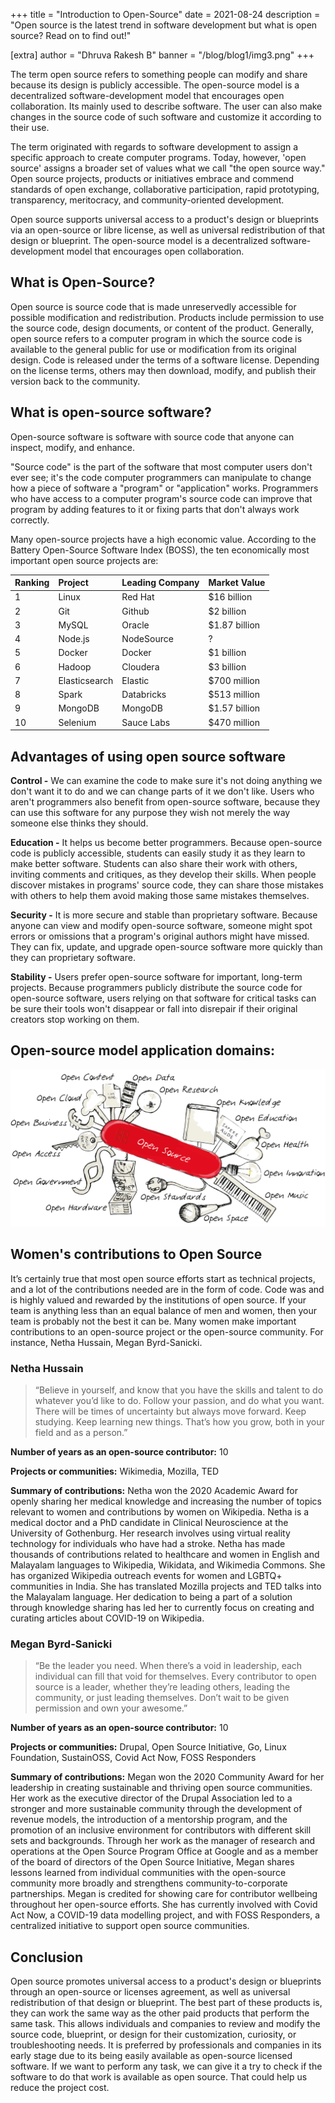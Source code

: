 +++
title = "Introduction to Open-Source"
date = 2021-08-24
description = "Open source is the latest trend in software development but what is open source? Read on to find out!"

[extra]
author = "Dhruva Rakesh B"
banner = "/blog/blog1/img3.png"
+++

The term open source refers to something people can modify and share because its design is publicly accessible. The open-source model is a decentralized software-development model that encourages open collaboration. Its mainly used to describe software. The user can also make changes in the source code of such software and customize it according to their use. <!-- more -->



The term originated with regards to software development to assign a specific approach to create computer programs. Today, however, 'open source' assigns a broader set of values what we call "the open source way." Open source projects, products or initiatives embrace and commend standards of open exchange, collaborative participation, rapid prototyping, transparency, meritocracy, and community-oriented development. 

Open source supports universal access to a product's design or blueprints via an open-source or libre license, as well as universal redistribution of that design or blueprint. The open-source model is a decentralized software-development model that encourages open collaboration.

## What is Open-Source?

Open source is source code that is made unreservedly accessible for possible modification and redistribution. Products include permission to use the source code, design documents, or content of the product. Generally, open source refers to a computer program in which the source code is available to the general public for use or modification from its original design. Code is released under the terms of a software license. Depending on the license terms, others may then download, modify, and publish their version back to the community.

## What is open-source software?
Open-source software is software with source code that anyone can inspect, modify, and enhance.

"Source code" is the part of the software that most computer users don't ever see; it's the code computer programmers can manipulate to change how a piece of software a "program" or "application" works. Programmers who have access to a computer program's source code can improve that program by adding features to it or fixing parts that don't always work correctly.

Many open-source projects have a high economic value. According to the Battery Open-Source Software Index (BOSS), the ten economically most important open source projects are:

<!-- ![Table](/blog/blog1/img1.png) -->

|Ranking|Project|Leading Company|Market Value|
|:--- | :--- | :---| :---|
|1|Linux|Red Hat|$16 billion|
|2|Git|Github|$2 billion|
|3|MySQL|Oracle|$1.87 billion|
|4|Node.js|NodeSource|?|
|5|Docker|Docker|$1 billion|
|6|Hadoop|Cloudera|$3 billion|
|7|Elasticsearch|Elastic|$700 million|
|8|Spark|Databricks|$513 million|
|9|MongoDB|MongoDB|$1.57 billion|
|10|Selenium|Sauce Labs|$470 million|


## Advantages of using open source software

**Control -** We can examine the code to make sure it's not doing anything we don't want it to do and we can change parts of it we don't like. Users who aren't programmers also benefit from open-source software, because they can use this software for any purpose they wish not merely the way someone else thinks they should.

**Education -** It helps us become better programmers. Because open-source code is publicly accessible, students can easily study it as they learn to make better software. Students can also share their work with others, inviting comments and critiques, as they develop their skills. When people discover mistakes in programs' source code, they can share those mistakes with others to help them avoid making those same mistakes themselves.

**Security -** It is more secure and stable than proprietary software. Because anyone can view and modify open-source software, someone might spot errors or omissions that a program's original authors might have missed. They can fix, update, and upgrade open-source software more quickly than they can proprietary software.

**Stability -** Users prefer open-source software for important, long-term projects. Because programmers publicly distribute the source code for open-source software, users relying on that software for critical tasks can be sure their tools won't disappear or fall into disrepair if their original creators stop working on them.

## Open-source model application domains:

![OSC](/blog/blog1/img2.png)

## Women's contributions to Open Source

It’s certainly true that most open source efforts start as technical projects, and a lot of the contributions needed are in the form of code. Code was and is highly valued and rewarded by the institutions of open source.
If your team is anything less than an equal balance of men and women, then your team is probably not the best it can be.
Many women make important contributions to an open-source project or the open-source community. For instance, Netha Hussain, Megan Byrd-Sanicki.

### Netha Hussain
> “Believe in yourself, and know that you have the skills and talent to do whatever you’d like to do. Follow your passion, and do what you want. There will be times of uncertainty but always move forward. Keep studying. Keep learning new things. That’s how you grow, both in your field and as a person.”

**Number of years as an open-source contributor:** 10

**Projects or communities:** Wikimedia, Mozilla, TED

**Summary of contributions:**
Netha won the 2020 Academic Award for openly sharing her medical knowledge and increasing the number of topics relevant to women and contributions by women on Wikipedia. Netha is a medical doctor and a PhD candidate in Clinical Neuroscience at the University of Gothenburg. Her research involves using virtual reality technology for individuals who have had a stroke. Netha has made thousands of contributions related to healthcare and women in English and Malayalam languages to Wikipedia, Wikidata, and Wikimedia Commons. She has organized Wikipedia outreach events for women and LGBTQ+ communities in India. She has translated Mozilla projects and TED talks into the Malayalam language. Her dedication to being a part of a solution through knowledge sharing has led her to currently focus on creating and curating articles about COVID-19 on Wikipedia.

### Megan Byrd-Sanicki
> “Be the leader you need. When there’s a void in leadership, each individual can fill that void for themselves. Every contributor to open source is a leader, whether they’re leading others, leading the community, or just leading themselves. Don’t wait to be given permission and own your awesome.”

**Number of years as an open-source contributor:** 10

**Projects or communities:** Drupal, Open Source Initiative, Go, Linux Foundation, SustainOSS, Covid Act Now, FOSS Responders

**Summary of contributions:**
Megan won the 2020 Community Award for her leadership in creating sustainable and thriving open source communities. Her work as the executive director of the Drupal Association led to a stronger and more sustainable community through the development of revenue models, the introduction of a mentorship program, and the promotion of an inclusive environment for contributors with different skill sets and backgrounds. Through her work as the manager of research and operations at the Open Source Program Office at Google and as a member of the board of directors of the Open Source Initiative, Megan shares lessons learned from individual communities with the open-source community more broadly and strengthens community-to-corporate partnerships. Megan is credited for showing care for contributor wellbeing throughout her open-source efforts. She has currently involved with Covid Act Now, a COVID-19 data modelling project, and with FOSS Responders, a centralized initiative to support open source communities.

## Conclusion
Open source promotes universal access to a product's design or blueprints through an open-source or licenses agreement, as well as universal redistribution of that design or blueprint. The best part of these products is, they can work the same way as the other paid products that perform the same task. This allows individuals and companies to review and modify the source code, blueprint, or design for their customization, curiosity, or troubleshooting needs. It is preferred by professionals and companies in its early stage due to its being easily available as open-source licensed software. If we want to perform any task, we can give it a try to check if the software to do that work is available as open source. That could help us reduce the project cost.
